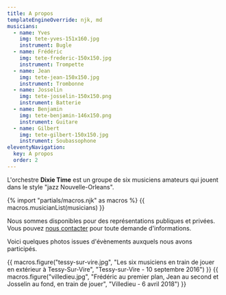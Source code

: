```yaml
---
title: A propos
templateEngineOverride: njk, md
musicians:
  - name: Yves
    img: tete-yves-151x160.jpg
    instrument: Bugle
  - name: Frédéric
    img: tete-frederic-150x150.jpg
    instrument: Trompette
  - name: Jean
    img: tete-jean-150x150.jpg
    instrument: Trombonne
  - name: Josselin
    img: tete-josselin-150x150.png
    instrument: Batterie
  - name: Benjamin
    img: tete-benjamin-146x150.png
    instrument: Guitare
  - name: Gilbert
    img: tete-gilbert-150x150.jpg
    instrument: Soubassophone
eleventyNavigation:
  key: A propos
  order: 2
---
```


L'orchestre **Dixie Time** est un groupe de six musiciens amateurs qui jouent dans le style "jazz Nouvelle-Orleans".

{% import "partials/macros.njk" as macros %}
{{ macros.musicianList(musicians) }}

Nous sommes disponibles pour des représentations publiques et privées. Vous pouvez [nous contacter](/nous-contacter/) pour toute demande d'informations.

Voici quelques photos issues d'évènements auxquels nous avons participés.

{{ macros.figure("tessy-sur-vire.jpg", "Les six musiciens en train de jouer en extérieur à Tessy-Sur-Vire", "Tessy-sur-Vire - 10 septembre 2016") }}
{{ macros.figure("villedieu.jpg", "Frédéric au premier plan, Jean au second et Josselin au fond, en train de jouer", "Villedieu - 6 avril 2018") }}
